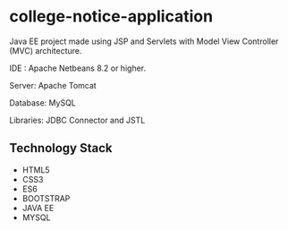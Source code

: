 # college-notice-application
Java EE project made using JSP and Servlets with Model View Controller (MVC) architecture.


IDE : Apache Netbeans 8.2 or higher.

Server: Apache Tomcat

Database: MySQL

Libraries: JDBC Connector and JSTL

## Technology Stack
* HTML5
* CSS3
* ES6
* BOOTSTRAP
* JAVA EE
* MYSQL
